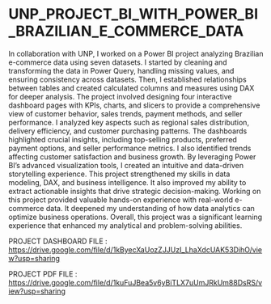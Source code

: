 # UNP_PROJECT_BI_WITH_POWER_BI_BRAZILIAN_E_COMMERCE_DATA

In collaboration with UNP, I worked on a Power BI project analyzing Brazilian e-commerce data using seven datasets. I started by cleaning and transforming the data in Power Query, handling missing values, and ensuring consistency across datasets. Then, I established relationships between tables and created calculated columns and measures using DAX for deeper analysis. The project involved designing four interactive dashboard pages with KPIs, charts, and slicers to provide a comprehensive view of customer behavior, sales trends, payment methods, and seller performance. I analyzed key aspects such as regional sales distribution, delivery efficiency, and customer purchasing patterns. The dashboards highlighted crucial insights, including top-selling products, preferred payment options, and seller performance metrics. I also identified trends affecting customer satisfaction and business growth. By leveraging Power BI’s advanced visualization tools, I created an intuitive and data-driven storytelling experience. This project strengthened my skills in data modeling, DAX, and business intelligence. It also improved my ability to extract actionable insights that drive strategic decision-making. Working on this project provided valuable hands-on experience with real-world e-commerce data. It deepened my understanding of how data analytics can optimize business operations. Overall, this project was a significant learning experience that enhanced my analytical and problem-solving abilities.

PROJECT DASHBOARD FILE : https://drive.google.com/file/d/1kByecXaUozZJJUzI_LhaXdcUAK53DihO/view?usp=sharing

PROJECT PDF FILE : https://drive.google.com/file/d/1kuFuJBea5v6yBiTLX7uUmJRkUm88DsRS/view?usp=sharing
